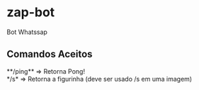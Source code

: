 # zap-bot
Bot Whatssap
<h2>Comandos Aceitos</h2>
**/ping**  => Retorna Pong! <br>
*/s*    => Retorna a figurinha (deve ser usado /s em uma imagem)
